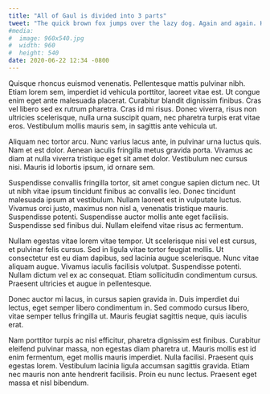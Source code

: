 ```yaml
---
title: "All of Gaul is divided into 3 parts"
tweet: "The quick brown fox jumps over the lazy dog. Again and again. He surely must be tired by now."
#media:
#  image: 960x540.jpg
#  width: 960
#  height: 540
date: 2020-06-22 12:34 -0800
---
```


Quisque rhoncus euismod venenatis. Pellentesque mattis pulvinar nibh. Etiam lorem sem, imperdiet id vehicula porttitor, laoreet vitae est. Ut congue enim eget ante malesuada placerat. Curabitur blandit dignissim finibus. Cras vel libero sed ex rutrum pharetra. Cras id mi risus. Donec viverra, risus non ultricies scelerisque, nulla urna suscipit quam, nec pharetra turpis erat vitae eros. Vestibulum mollis mauris sem, in sagittis ante vehicula ut.

Aliquam nec tortor arcu. Nunc varius lacus ante, in pulvinar urna luctus quis. Nam et est dolor. Aenean iaculis fringilla metus gravida porta. Vivamus ac diam at nulla viverra tristique eget sit amet dolor. Vestibulum nec cursus nisi. Mauris id lobortis ipsum, id ornare sem.

Suspendisse convallis fringilla tortor, sit amet congue sapien dictum nec. Ut ut nibh vitae ipsum tincidunt finibus ac convallis leo. Donec tincidunt malesuada ipsum at vestibulum. Nullam laoreet est in vulputate luctus. Vivamus orci justo, maximus non nisl a, venenatis tristique mauris. Suspendisse potenti. Suspendisse auctor mollis ante eget facilisis. Suspendisse sed finibus dui. Nullam eleifend vitae risus ac fermentum.

Nullam egestas vitae lorem vitae tempor. Ut scelerisque nisi vel est cursus, et pulvinar felis cursus. Sed in ligula vitae tortor feugiat mollis. Ut consectetur est eu diam dapibus, sed lacinia augue scelerisque. Nunc vitae aliquam augue. Vivamus iaculis facilisis volutpat. Suspendisse potenti. Nullam dictum vel ex ac consequat. Etiam sollicitudin condimentum cursus. Praesent ultricies et augue in pellentesque.

Donec auctor mi lacus, in cursus sapien gravida in. Duis imperdiet dui lectus, eget semper libero condimentum in. Sed commodo cursus libero, vitae semper tellus fringilla ut. Mauris feugiat sagittis neque, quis iaculis erat.

Nam porttitor turpis ac nisl efficitur, pharetra dignissim est finibus. Curabitur eleifend pulvinar massa, non egestas diam pharetra ut. Mauris mollis est id enim fermentum, eget mollis mauris imperdiet. Nulla facilisi. Praesent quis egestas lorem. Vestibulum lacinia ligula accumsan sagittis gravida. Etiam nec mauris non ante hendrerit facilisis. Proin eu nunc lectus. Praesent eget massa et nisl bibendum.
